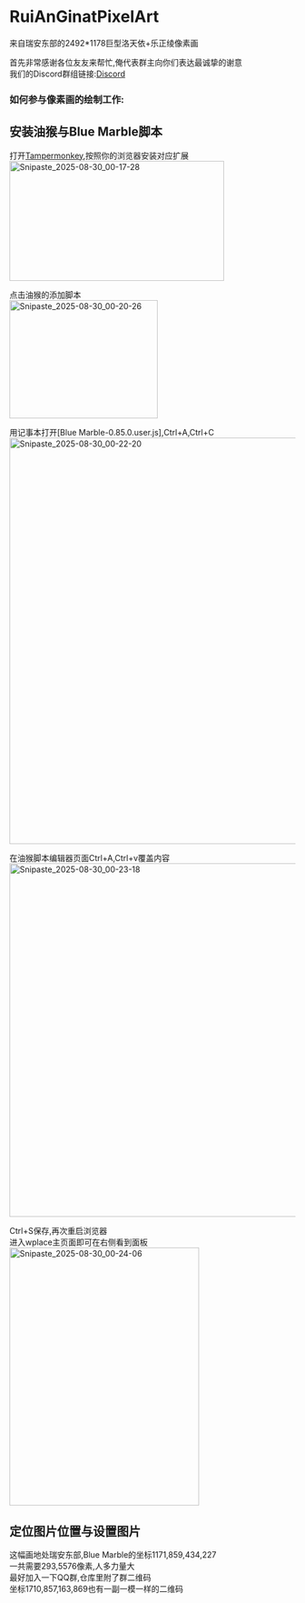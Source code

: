 # RuiAnGinatPixelArt
来自瑞安东部的2492*1178巨型洛天依+乐正绫像素画</br>

首先非常感谢各位友友来帮忙,俺代表群主向你们表达最诚挚的谢意</br>
我们的Discord群组链接:[Discord](https://discord.gg/usPScxgeqy)

### 如何参与像素画的绘制工作:

## 安装油猴与Blue Marble脚本
打开[Tampermonkey](https://www.tampermonkey.net/),按照你的浏览器安装对应扩展</br>
<img width="378" height="211" alt="Snipaste_2025-08-30_00-17-28" src="https://github.com/user-attachments/assets/1b1a4b20-e9e0-4436-90e9-feefedd2544c" />

点击油猴的添加脚本</br>
<img width="261" height="208" alt="Snipaste_2025-08-30_00-20-26" src="https://github.com/user-attachments/assets/f58a6cd1-4e65-4227-a10c-c241f0259042" />

用记事本打开[Blue Marble-0.85.0.user.js],Ctrl+A,Ctrl+C</br>
<img width="682" height="715" alt="Snipaste_2025-08-30_00-22-20" src="https://github.com/user-attachments/assets/1bb193c8-97df-4870-8120-fe8168e0ee88" />

在油猴脚本编辑器页面Ctrl+A,Ctrl+v覆盖内容</br>
<img width="739" height="622" alt="Snipaste_2025-08-30_00-23-18" src="https://github.com/user-attachments/assets/0c233750-f8e7-494d-a72b-a4a880837795" />

Ctrl+S保存,再次重启浏览器</br>
进入wplace主页面即可在右侧看到面板</br>
<img width="334" height="454" alt="Snipaste_2025-08-30_00-24-06" src="https://github.com/user-attachments/assets/03d430fd-f369-4336-8b75-8716faff88fd" />

## 定位图片位置与设置图片





这幅画地处瑞安东部,Blue Marble的坐标1171,859,434,227</br>
一共需要293,5576像素,人多力量大</br>
最好加入一下QQ群,仓库里附了群二维码</br>
坐标1710,857,163,869也有一副一模一样的二维码</br>
